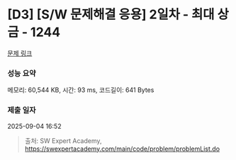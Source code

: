 # [D3] [S/W 문제해결 응용] 2일차 - 최대 상금 - 1244 

[문제 링크](https://swexpertacademy.com/main/code/problem/problemDetail.do?contestProbId=AV15Khn6AN0CFAYD) 

### 성능 요약

메모리: 60,544 KB, 시간: 93 ms, 코드길이: 641 Bytes

### 제출 일자

2025-09-04 16:52



> 출처: SW Expert Academy, https://swexpertacademy.com/main/code/problem/problemList.do